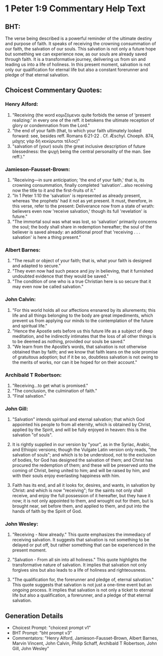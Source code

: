 # 1 Peter 1:9 Commentary Help Text

## BHT:
The verse being described is a powerful reminder of the ultimate destiny and purpose of faith. It speaks of receiving the crowning consummation of our faith, the salvation of our souls. This salvation is not only a future hope but something we can experience now, as our souls are already saved through faith. It is a transformative journey, delivering us from sin and leading us into a life of holiness. In this present moment, salvation is not only our qualification for eternal life but also a constant forerunner and pledge of that eternal salvation.

## Choicest Commentary Quotes:
### Henry Alford:
1. "Receiving (the word κομιζόμενοι quite forbids the sense of ‘present realizing:’ in every one of the reff. it betokens the ultimate reception of glory or condemnation from the Lord."
2. "the end of your faith (that, to which your faith ultimately looked forward: see, besides reff. Romans 6:21-22 . Cf. Æschyl. Choeph. 874, μάχης γὰρ δὴ κεκύρωται τέλος)"
3. "salvation of (your) souls (the great inclusive description of future blessedness: the ψυχή being the central personality of the man. See reff.)."

### Jamieson-Fausset-Brown:
1. "Receiving—in sure anticipation; 'the end of your faith,' that is, its crowning consummation, finally completed 'salvation'...also receiving now the title to it and the first-fruits of it." 
2. "In 1 Peter 1:10 the 'salvation' is represented as already present, whereas 'the prophets' had it not as yet present. It must, therefore, in this verse, refer to the present: Deliverance now from a state of wrath: believers even now 'receive salvation,' though its full 'revelation' is future."
3. "The immortal soul was what was lost, so 'salvation' primarily concerns the soul; the body shall share in redemption hereafter; the soul of the believer is saved already: an additional proof that 'receiving . . . salvation' is here a thing present."

### Albert Barnes:
1. "The result or object of your faith; that is, what your faith is designed and adapted to secure."
2. "They even now had such peace and joy in believing, that it furnished undoubted evidence that they would be saved."
3. "The condition of one who is a true Christian here is so secure that it may even now be called salvation."

### John Calvin:
1. "For this world holds all our affections ensnared by its allurements; this life and all things belonging to the body are great impediments, which prevent us from applying our minds to the contemplation of the future and spiritual life."
2. "Hence the Apostle sets before us this future life as a subject of deep meditation, and he indirectly intimates that the loss of all other things is to be deemed as nothing, provided our souls be saved."
3. "We learn from the Apostle’s words, that salvation is not otherwise obtained than by faith; and we know that faith leans on the sole promise of gratuitous adoption; but if it be so, doubtless salvation is not owing to the merits of works, nor can it be hoped for on their account."

### Archibald T Robertson:
1. "Receiving...to get what is promised." 
2. "The conclusion, the culmination of faith."
3. "Final salvation."

### John Gill:
1. "Salvation" intends spiritual and eternal salvation; that which God appointed his people to from all eternity, which is obtained by Christ, applied by the Spirit, and will be fully enjoyed in heaven: this is the salvation "of souls". 

2. It is rightly supplied in our version by "your", as in the Syriac, Arabic, and Ethiopic versions; though the Vulgate Latin version only reads, "the salvation of souls"; and which is to be understood, not to the exclusion of bodies, for God has designed the salvation of them; and Christ has procured the redemption of them; and these will be preserved unto the coming of Christ, being united to him; and will be raised by him, and with their souls enjoy everlasting happiness with him.

3. Faith has its end, and all it looks for, desires, and wants, in salvation by Christ: and which is now "receiving"; for the saints not only shall receive, and enjoy the full possession of it hereafter, but they have it now; it is not only appointed to them, and wrought out for them, but is brought near, set before them, and applied to them, and put into the hands of faith by the Spirit of God.

### John Wesley:
1. "Receiving - Now already." This quote emphasizes the immediacy of receiving salvation. It suggests that salvation is not something to be delayed or put off, but rather something that can be experienced in the present moment.

2. "Salvation - From all sin into all holiness." This quote highlights the transformative nature of salvation. It implies that salvation not only forgives sins but also leads to a life of holiness and righteousness.

3. "The qualification for, the forerunner and pledge of, eternal salvation." This quote suggests that salvation is not just a one-time event but an ongoing process. It implies that salvation is not only a ticket to eternal life but also a qualification, a forerunner, and a pledge of that eternal salvation.


## Generation Details
- Choicest Prompt: "choicest prompt v1"
- BHT Prompt: "bht prompt v3"
- Commentators: "Henry Alford, Jamieson-Fausset-Brown, Albert Barnes, Marvin Vincent, John Calvin, Philip Schaff, Archibald T Robertson, John Gill, John Wesley"

